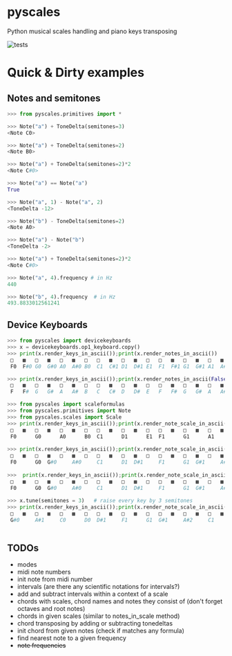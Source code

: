 # pyscales
Python musical scales handling and piano keys transposing

![tests](https://github.com/DataGreed/pyscales/actions/workflows/python-app.yml/badge.svg)

# Quick & Dirty examples

## Notes and semitones

```python
>>> from pyscales.primitives import *

>>> Note("a") + ToneDelta(semitones=3)
<Note C0>

>>> Note("a") + ToneDelta(semitones=2)
<Note B0>

>>> Note("a") + ToneDelta(semitones=2)*2
<Note C#0>

>>> Note("a") == Note("a")
True

>>> Note("a", 1) - Note("a", 2)
<ToneDelta -12>

>>> Note("b") - ToneDelta(semitones=2)
<Note A0>

>>> Note("a") - Note("b")
<ToneDelta -2>

>>> Note("a") + ToneDelta(semitones=2)*2
<Note C#0>

>>> Note("a", 4).frequency # in Hz
440

>>> Note("b", 4).frequency  # in Hz
493.8833012561241
```

## Device Keyboards
```python
>>> from pyscales import devicekeyboards
>>> x = devicekeyboards.op1_keyboard.copy()
>>> print(x.render_keys_in_ascii());print(x.render_notes_in_ascii())
 □   ▩   □   ▩   □   ▩   □   □   ▩   □   ▩   □   □   ▩   □   ▩   □   ▩   □   □   ▩   □   ▩   □  
 F0  F#0 G0  G#0 A0  A#0 B0  C1  C#1 D1  D#1 E1  F1  F#1 G1  G#1 A1  A#1 B1  C2  C#2 D2  D#2 E2 

>>> print(x.render_keys_in_ascii());print(x.render_notes_in_ascii(False))
 □   ▩   □   ▩   □   ▩   □   □   ▩   □   ▩   □   □   ▩   □   ▩   □   ▩   □   □   ▩   □   ▩   □  
 F   F#  G   G#  A   A#  B   C   C#  D   D#  E   F   F#  G   G#  A   A#  B   C   C#  D   D#  E  

>>> from pyscales import scaleformulas
>>> from pyscales.primitives import Note
>>> from pyscales.scales import Scale
>>> print(x.render_keys_in_ascii());print(x.render_note_scale_in_ascii(Scale(Note("C"), scaleformulas.MAJOR_FORMULA)))
 □   ▩   □   ▩   □   ▩   □   □   ▩   □   ▩   □   □   ▩   □   ▩   □   ▩   □   □   ▩   □   ▩   □  
 F0      G0      A0      B0  C1      D1      E1  F1      G1      A1      B1  C2      D2      E2
 
>>> print(x.render_keys_in_ascii());print(x.render_note_scale_in_ascii(Scale(Note("C"), scaleformulas.MINOR_FORMULA)))
 □   ▩   □   ▩   □   ▩   □   □   ▩   □   ▩   □   □   ▩   □   ▩   □   ▩   □   □   ▩   □   ▩   □  
 F0      G0  G#0     A#0     C1      D1  D#1     F1      G1  G#1     A#1     C2      D2  D#2
 
>>>  print(x.render_keys_in_ascii());print(x.render_note_scale_in_ascii(Scale(Note("C"), scaleformulas.MINOR_FORMULA)))
 □   ▩   □   ▩   □   ▩   □   □   ▩   □   ▩   □   □   ▩   □   ▩   □   ▩   □   □   ▩   □   ▩   □  
 F0      G0  G#0     A#0     C1      D1  D#1     F1      G1  G#1     A#1     C2      D2  D#2
     
>>> x.tune(semitones = 3)   # raise every key by 3 semitones
>>> print(x.render_keys_in_ascii());print(x.render_note_scale_in_ascii(Scale(Note("C"), scaleformulas.MINOR_FORMULA)))
 □   ▩   □   ▩   □   ▩   □   □   ▩   □   ▩   □   □   ▩   □   ▩   □   ▩   □   □   ▩   □   ▩   □  
 G#0     A#1     C0      D0  D#1     F1      G1  G#1     A#2     C1      D1  D#2     F2      G2  
 
```

## TODOs

- modes
- midi note numbers
- init note from midi number
- intervals (are there any scientific notations for intervals?)
- add and subtract intervals within a context of a scale
- chords with scales, chord names and notes they consist of (don't forget octaves and root notes)
- chords in given scales (similar to notes_in_scale method)
- chord transposing by adding or subtracting tonedeltas
- init chord from given notes (check if matches any formula)
- find nearest note to a given frequency
- ~~note frequencies~~